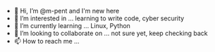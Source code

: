 - 👋 Hi, I’m @m-pent and I'm new here
- 👀 I’m interested in ... learning to write code, cyber security
- 🌱 I’m currently learning ... Linux, Python
- 💞️ I’m looking to collaborate on ... not sure yet, keep checking back
- 📫 How to reach me ...

